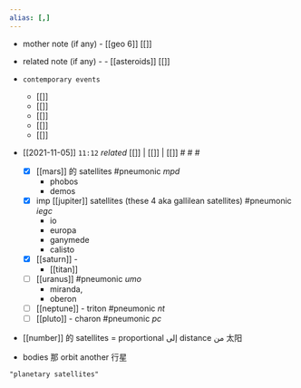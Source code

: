 ```yaml
---
alias: [,]
---
```

- mother note (if any)
		- [[geo 6]] [[]]
- related note (if any) -
		- [[asteroids]] [[]]
- `contemporary events`
	- [[]]
	- [[]]
	- [[]]
	- [[]]
	- [[]]

- [[2021-11-05]]  `11:12` _related_ [[]] | [[]] | [[]] # # #
	- [x] [[mars]] 的 satellites #pneumonic _mpd_
		- phobos
		- demos
	- [x] imp [[jupiter]] satellites (these 4 aka gallilean satellites) #pneumonic _iegc_
		- io
		- europa
		- ganymede
		- calisto
	- [x] [[saturn]] -
		- [[titan]]
	- [ ] [[uranus]] #pneumonic _umo_
		- miranda,
		- oberon
	- [ ] [[neptune]] - triton #pneumonic _nt_
	- [ ] [[pluto]] - charon #pneumonic _pc_

-  [[number]] 的 satellites = proportional إلى distance من 太阳

- bodies 那 orbit another 行星

```query 2021-11-08 08:15
"planetary satellites"
```